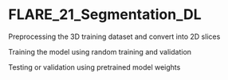 # FLARE_21_Segmentation_DL

Preprocessing the 3D training dataset and convert into 2D slices

Training the model using random training and validation

Testing or validation using pretrained model weights
